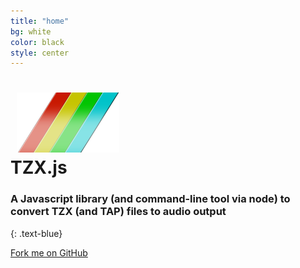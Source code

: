 ```yaml
---
title: "home"
bg: white
color: black
style: center
---
```


<h1>
  <div class="subtlecircle sectiondivider-big">
	  <img src="img/spectrum_stripe.png" alt="TZX to WAV Convertor" title="TZX to WAV Convertor" style="padding:0 10px;" />
    </div>
	  <span class="inlineblock">TZX.js</span>
</h1>

### A Javascript library (and command-line tool via node) to convert TZX (and TAP) files to audio output
{: .text-blue}

<span id="forkongithub">
  <a href="{{ site.source_link }}" class="bg-blue">
    Fork me on GitHub
  </a>
</span>